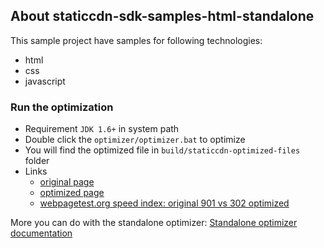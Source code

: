 
About staticcdn-sdk-samples-html-standalone
-------------------------------------------
This sample project have samples for following technologies:
* html
* css
* javascript



### Run the optimization 

* Requirement `JDK 1.6+` in system path
* Double click the `optimizer/optimizer.bat` to optimize
* You will find the optimized file in `build/staticcdn-optimized-files` folder
* Links
  * [original page](http://cdn.rawgit.com/mrduguo/staticcdn-sdk/master/samples/html-standalone/wwwroot/index.html)
  * [optimized page](http://www.statico.io/preview/101e8eeb55e249610b79245f5b660a9c.html)
  * [webpagetest.org speed index: original 901 vs 302 optimized](http://www.webpagetest.org/video/compare.php?ival=100&tests=140815_WS_PKM-r:2-c:0-e:1.0,140815_B6_PKX-r:2-c:0-e:0.5)


More you can do with the standalone optimizer:
[Standalone optimizer documentation](https://github.com/mrduguo/staticcdn-sdk/blob/master/docs/StandaloneOptimizer.md)
